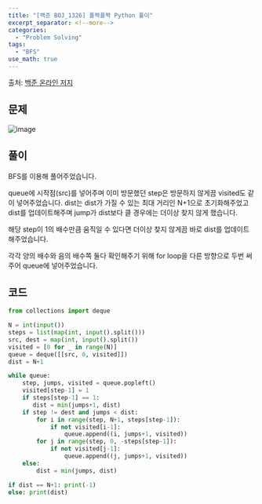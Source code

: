 ```yaml
---
title: "[백준 BOJ_1326] 폴짝폴짝 Python 풀이"
excerpt_separator: <!--more-->
categories:
  - "Problem Solving"
tags:
  - "BFS"
use_math: true
---
```


출처: [백준 온라인 저지](https://www.acmicpc.net/problem/1326)

## 문제

![image](https://user-images.githubusercontent.com/59808674/161965548-457ddeaf-fd88-44b5-a450-6611b8101060.png)

## 풀이

BFS를 이용해 풀어주었습니다.

queue에 시작점(src)를 넣어주며 이미 방문했던 step은 방문하지 않게끔 visited도 같이 넣어주었습니다. dist는 dist가 가질 수 있는 최대 거리인 N+1으로 초기화해주었고 dist를 업데이트해주며 jump가 dist보다 클 경우에는 더이상 찾지 않게 했습니다.

해당 step이 1의 배수만큼 움직일 수 있다면 더이상 찾지 않게끔 바로 dist를 업데이트 해주었습니다.

각각 양의 배수와 음의 배수쪽 둘다 확인해주기 위해 for loop을 다른 방향으로 두번 써주어 queue에 넣어주었습니다.

## 코드

```python
from collections import deque

N = int(input())
steps = list(map(int, input().split()))
src, dest = map(int, input().split())
visited = [0 for _ in range(N)]
queue = deque([[src, 0, visited]])
dist = N+1

while queue:
    step, jumps, visited = queue.popleft()
    visited[step-1] = 1
    if steps[step-1] == 1:
       dist = min(jumps+1, dist)
    if step != dest and jumps < dist:
        for i in range(step, N+1, steps[step-1]):
            if not visited[i-1]:
                queue.append((i, jumps+1, visited))
        for j in range(step, 0, -steps[step-1]):
            if not visited[j-1]:
                queue.append((j, jumps+1, visited))
    else:
        dist = min(jumps, dist)

if dist == N+1: print(-1)
else: print(dist)
```

